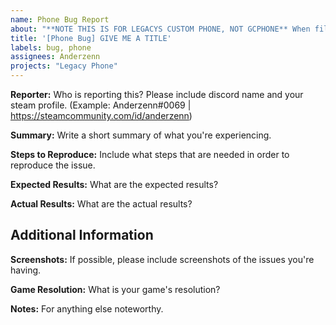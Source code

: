 ```yaml
---
name: Phone Bug Report
about: "**NOTE THIS IS FOR LEGACYS CUSTOM PHONE, NOT GCPHONE** When filing a bug report make sure to fill in all information as detailed as you possibly can."
title: '[Phone Bug] GIVE ME A TITLE'
labels: bug, phone
assignees: Anderzenn
projects: "Legacy Phone"
---
```


**Reporter:**
Who is reporting this? Please include discord name and your steam profile. (Example: Anderzenn#0069 | https://steamcommunity.com/id/anderzenn)

**Summary:**
Write a short summary of what you're experiencing.

**Steps to Reproduce:**
Include what steps that are needed in order to reproduce the issue.

**Expected Results:**
What are the expected results?

**Actual Results:**
What are the actual results?

## Additional Information

**Screenshots:**
If possible, please include screenshots of the issues you're having.

**Game Resolution:**
What is your game's resolution?

**Notes:**
For anything else noteworthy.
